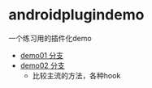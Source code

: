 # androidplugindemo
一个练习用的插件化demo

- [demo01 分支](https://github.com/wanghao200906/androidplugindemo/tree/demo01)
- [demo02 分支](https://github.com/wanghao200906/androidplugindemo/tree/demo2)
  - 比较主流的方法，各种hook
